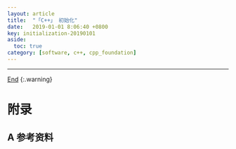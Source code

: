 ```yaml
---
layout: article
title:  "「C++」 初始化"
date:   2019-01-01 8:06:40 +0800
key: initialization-20190101
aside:
  toc: true
category: [software, c++, cpp_foundation]
---
```

<span id='head'></span>

<!--more-->




-------------------  
[End](#head)
{:.warning}  


# 附录
## A 参考资料
